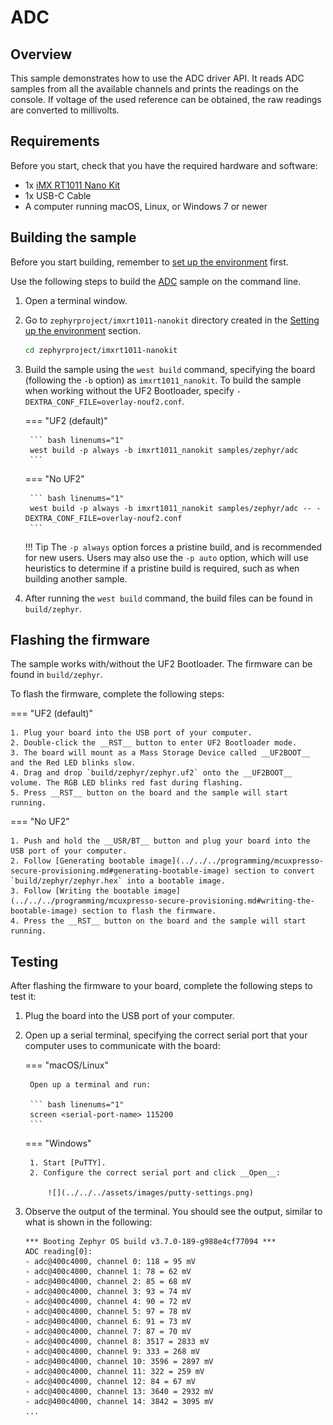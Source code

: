 # ADC

## Overview

This sample demonstrates how to use the ADC driver API. It reads ADC samples from all the available channels and prints the readings on the console. If voltage of the used reference can be obtained, the raw readings are converted to millivolts.

## Requirements

Before you start, check that you have the required hardware and software:

- 1x [iMX RT1011 Nano Kit](https://makerdiary.com/products/imxrt1011-nanokit)
- 1x USB-C Cable
- A computer running macOS, Linux, or Windows 7 or newer

## Building the sample

Before you start building, remember to [set up the environment](../setup.md) first.

Use the following steps to build the [ADC] sample on the command line.

1. Open a terminal window.

2. Go to `zephyrproject/imxrt1011-nanokit` directory created in the [Setting up the environment](../setup.md) section.

    ``` bash linenums="1"
    cd zephyrproject/imxrt1011-nanokit
    ```

3. Build the sample using the `west build` command, specifying the board (following the `-b` option) as `imxrt1011_nanokit`. To build the sample when working without the UF2 Bootloader, specify `-DEXTRA_CONF_FILE=overlay-nouf2.conf`.

    === "UF2 (default)"

        ``` bash linenums="1"
        west build -p always -b imxrt1011_nanokit samples/zephyr/adc
        ```
    
    === "No UF2"

        ``` bash linenums="1"
        west build -p always -b imxrt1011_nanokit samples/zephyr/adc -- -DEXTRA_CONF_FILE=overlay-nouf2.conf
        ```

    !!! Tip
        The `-p always` option forces a pristine build, and is recommended for new users. Users may also use the `-p auto` option, which will use heuristics to determine if a pristine build is required, such as when building another sample.

4. After running the `west build` command, the build files can be found in `build/zephyr`. 

## Flashing the firmware

The sample works with/without the UF2 Bootloader. The firmware can be found in `build/zephyr`.

To flash the firmware, complete the following steps:

=== "UF2 (default)"

    1. Plug your board into the USB port of your computer.
    2. Double-click the __RST__ button to enter UF2 Bootloader mode.
    3. The board will mount as a Mass Storage Device called __UF2BOOT__ and the Red LED blinks slow.
    4. Drag and drop `build/zephyr/zephyr.uf2` onto the __UF2BOOT__ volume. The RGB LED blinks red fast during flashing.
    5. Press __RST__ button on the board and the sample will start running.

=== "No UF2"
    
    1. Push and hold the __USR/BT__ button and plug your board into the USB port of your computer.
    2. Follow [Generating bootable image](../../../programming/mcuxpresso-secure-provisioning.md#generating-bootable-image) section to convert `build/zephyr/zephyr.hex` into a bootable image.
    3. Follow [Writing the bootable image](../../../programming/mcuxpresso-secure-provisioning.md#writing-the-bootable-image) section to flash the firmware.
    4. Press the __RST__ button on the board and the sample will start running.


## Testing

After flashing the firmware to your board, complete the following steps to test it:

1. Plug the board into the USB port of your computer.
2. Open up a serial terminal, specifying the correct serial port that your computer uses to communicate with the board:

    === "macOS/Linux"

        Open up a terminal and run:

        ``` bash linenums="1"
        screen <serial-port-name> 115200
        ```

    === "Windows"

        1. Start [PuTTY].
        2. Configure the correct serial port and click __Open__:

            ![](../../../assets/images/putty-settings.png)

3. Observe the output of the terminal. You should see the output, similar to what is shown in the following:

    ``` { .bash .no-copy linenums="1" }
    *** Booting Zephyr OS build v3.7.0-189-g988e4cf77094 ***
    ADC reading[0]:
    - adc@400c4000, channel 0: 118 = 95 mV
    - adc@400c4000, channel 1: 78 = 62 mV
    - adc@400c4000, channel 2: 85 = 68 mV
    - adc@400c4000, channel 3: 93 = 74 mV
    - adc@400c4000, channel 4: 90 = 72 mV
    - adc@400c4000, channel 5: 97 = 78 mV
    - adc@400c4000, channel 6: 91 = 73 mV
    - adc@400c4000, channel 7: 87 = 70 mV
    - adc@400c4000, channel 8: 3517 = 2833 mV
    - adc@400c4000, channel 9: 333 = 268 mV
    - adc@400c4000, channel 10: 3596 = 2897 mV
    - adc@400c4000, channel 11: 322 = 259 mV
    - adc@400c4000, channel 12: 84 = 67 mV
    - adc@400c4000, channel 13: 3640 = 2932 mV
    - adc@400c4000, channel 14: 3842 = 3095 mV
    ...
    ```

[ADC]: https://github.com/makerdiary/imxrt1011-nanokit/tree/main/samples/zephyr/adc
[PuTTY]: https://apps.microsoft.com/store/detail/putty/XPFNZKSKLBP7RJ